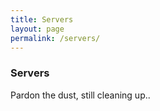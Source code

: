 ```yaml
---
title: Servers
layout: page
permalink: /servers/
---
```



### Servers

Pardon the dust, still cleaning up..